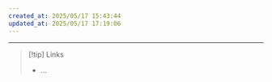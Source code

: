 ```yaml
---
created_at: 2025/05/17 15:43:44
updated_at: 2025/05/17 17:19:06
---
```

---

> [!tip] Links
> - ...
